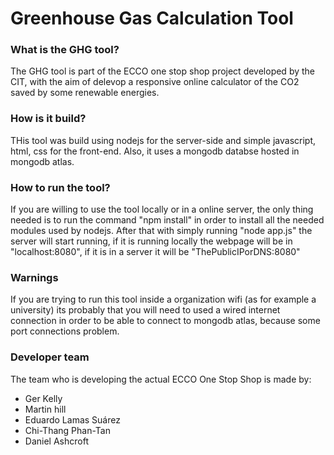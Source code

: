 <h1> Greenhouse Gas Calculation Tool</h1>
<h3> What is the GHG tool?</h3>
<p>
The GHG tool is part of the ECCO one stop shop project developed by the CIT, with the aim of delevop a responsive
online calculator of the CO2 saved by some renewable energies.
</p>

<h3> How is it build?</h3>
<p>
THis tool was build using nodejs for the server-side and simple javascript, html, css for the front-end. Also, it 
uses a mongodb databse hosted in mongodb atlas.
</p>

<h3>How to run the tool?</h3>
<p>
If you are willing to use the tool locally or in a online server, the only thing needed is to run the command "npm install" 
in order to install all the needed modules used by nodejs. After that with simply running "node app.js" the server will 
start running, if it is running locally the webpage will be in "localhost:8080", if it is in a server it will be 
"ThePublicIPorDNS:8080"
</p>

<h3>Warnings</h3>
If you are trying to run this tool inside a organization wifi (as for example a university) its probably that you will need 
to used a wired internet connection in order to be able to connect to mongodb atlas, because some port connections problem.

<h3>Developer team</h3>
The team who is developing the actual ECCO One Stop Shop is made by:
<ul>
  <li>Ger Kelly</li>
  <li>Martin hill</li>
  <li>Eduardo Lamas Suárez</li>
  <li>Chi-Thang Phan-Tan</li>
  <li>Daniel Ashcroft</i>
</ul
